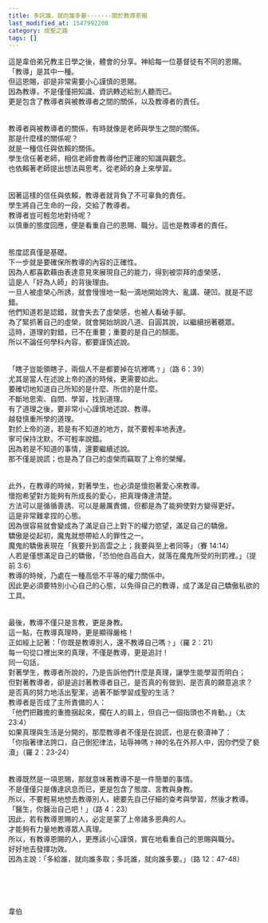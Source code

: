 ```yaml
---
title: 多託誰，就向誰多要-------關於教導恩賜
last_modified_at: 1547992208
category: 成聖之路
tags: []
---
```


<p>這是韋伯弟兄教主日學之後，體會的分享。<!--more-->神給每一位基督徒有不同的恩賜。<br/>「教導」是其中一種。<br/>但這恩賜，卻是非常需要小心謹慎的恩賜。<br/>因為教導，不是僅僅把知識、資訊轉述給別人聽而已。<br/>更是包含了教導者與被教導者之間的關係，以及教導者的責任。<br/><br/> <br/>教導者與被教導者的關係，有時就像是老師與學生之間的關係。<br/>那是什麼樣的關係呢？<br/>就是一種信任與依賴的關係。<br/>學生信任著老師，相信老師會教導他們正確的知識與觀念。<br/>也依賴著老師提出想法與思考。從老師的身上來學習。<br/> <br/><br/>因著這樣的信任與依賴，教導者就背負了不可辜負的責任。<br/>學生將自己生命的一段，交給了教導者。<br/>教導者豈可輕忽地對待呢？<br/>以慎重的態度回應，便是看重自己的恩賜、職分。這也是教導者的責任。<br/> <br/><br/>態度認真僅是基礎。<br/>下一步就是要確保所教導的內容的正確性。<br/>因為人都喜歡藉由表達意見來展現自己的能力，得到被崇拜的虛榮感，<br/>這是人「好為人師」的背後理由。<br/>一旦人被虛榮心所誘，就會慢慢地一點一滴地開始誇大、亂講、硬凹。就是不認錯。<br/>他們知道若是認錯，就會失去了虛榮感，也被人看破手腳。<br/>為了緊抓著自己的虛榮，就會開始胡說八道、自圓其說，以繼續拐著聽眾。<br/>這時，道理的對錯，已不在重要；重要的是自己的顏面。<br/>所以不論任何學科內容，都要謹慎述說。<br/> <br/><br/>「瞎子豈能領瞎子，兩個人不是都要掉在坑裡嗎﹖」（路 6：39）<br/>尤其是當人在述說上帝的道的時候，更需要如此。<br/>要確切地知道自己所知的是什麼、所信的是什麼。<br/>不斷地思索、自問、學習，找到道理。<br/>有了道理之後，要非常小心謹慎地述說、教導。<br/>越發慎重所學的道理。<br/>對於上帝的道，若是有不知道的地方，就不要輕率地表達。<br/>寧可保持沈默，不可輕率說錯。<br/>因為若是不知道的事情，還要繼續述說。<br/>那不僅是說謊；也是為了自己的虛榮而竊取了上帝的榮耀。<br/> <br/><br/>此外，在教導的時候，對著學生，也必須是懷抱著愛心來教導。<br/>懷抱希望對方能夠有所成長的愛心，把真理傳達清楚。<br/>方法可以是循循善誘、可以是嚴厲責備，但都是為了能夠使對方變得更好。<br/>這是非常難拿捏的心態。<br/>因為很容易就會變成為了滿足自己上對下的權力慾望，滿足自己的驕傲。<br/>驕傲是從起初，魔鬼就想帶給人的罪性之一。<br/>魔鬼的驕傲表現在「我要升到高雲之上；我要與至上者同等」（賽 14:14）<br/>人若是僅想滿足自己的驕傲，「恐怕他自高自大，就落在魔鬼所受的刑罰裡。」（提前 3:6）<br/>教導的時候，乃處在一種高低不平等的權力關係中。<br/>因此更必須要特別小心自己的心態，以免得自己的教導，成了滿足自己驕傲私欲的工具。<br/> <br/><br/>最後，教導不僅只是言教，更是身教。<br/>這一點，在教導真理時，更是顯得嚴格！<br/>正如經上記著：「你既是教導別人，還不教導自己嗎﹖」（羅 2：21）<br/>每一句從口裡出來的真理，不僅是教導，更是追討！<br/>同一句話，<br/>對著學生，教導者所說的，乃是告訴他們什麼是真理，讓學生能學習而明白；<br/>但對著教導者，卻是追討著教導者自己，是否真的有做到、是否真的願意追求？<br/>是否真的努力地活出聖潔，過著不斷學習成聖的生活？<br/>教導者是否成了主所責備的人：<br/>「他們把難擔的重擔捆起來，擱在人的肩上，但自己一個指頭也不肯動。」（太 23:4）<br/>如果真理與生活是分開的，那麼教導者不僅是在說謊，也是在褻瀆神了：<br/>「你指著律法誇口，自己倒犯律法，玷辱神嗎﹖神的名在外邦人中，因你們受了褻瀆」（羅 2：23-24）<br/> <br/><br/>教導既然是一項恩賜，那就意味著教導不是一件簡單的事情。<br/>不是僅僅只是傳達訊息而已，更是包含了態度、言教與身教。<br/>所以，不要輕易地想去教導別人，總要先自己仔細的查考與學習，然後才教導。<br/>「醫生，你醫治自己吧！」（路 4：23）<br/>因此，若有教導恩賜的人，必定是蒙了上帝諸多恩典的人。<br/>才能夠有力量地教導眾人真理。<br/>所以，有教導恩賜的人，更應該小心謹慎，實在地看重自己的恩賜與職分。<br/>好好地去發揮功效。<br/>因為主說：「多給誰，就向誰多取；多託誰，就向誰多要。」（路 12：47-48）<br/><br/><br/><br/><br/><br/>韋伯<br/><br/><br/><br/><br/><br/><br/><br/>
</p>